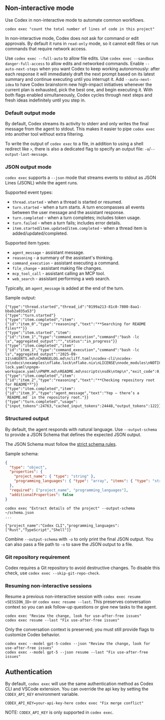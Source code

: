 ## Non-interactive mode

Use Codex in non-interactive mode to automate common workflows.

```shell
codex exec "count the total number of lines of code in this project"
```

In non-interactive mode, Codex does not ask for command or edit approvals. By default it runs in `read-only` mode, so it cannot edit files or run commands that require network access.

Use `codex exec --full-auto` to allow file edits. Use `codex exec --sandbox danger-full-access` to allow edits and networked commands.
Enable `--auto-next-steps` when you want Codex to keep working autonomously: after each response it will immediately draft the next prompt based on its latest summary and continue executing until you interrupt it. Add `--auto-next-idea` to have Codex brainstorm new high-impact initiatives whenever the current plan is exhausted, pick the best one, and begin executing it. With both flags enabled simultaneously, Codex cycles through next steps and fresh ideas indefinitely until you step in.

### Default output mode

By default, Codex streams its activity to stderr and only writes the final message from the agent to stdout. This makes it easier to pipe `codex exec` into another tool without extra filtering.

To write the output of `codex exec` to a file, in addition to using a shell redirect like `>`, there is also a dedicated flag to specify an output file: `-o`/`--output-last-message`.

### JSON output mode

`codex exec` supports a `--json` mode that streams events to stdout as JSON Lines (JSONL) while the agent runs.

Supported event types:

- `thread.started` - when a thread is started or resumed.
- `turn.started` - when a turn starts. A turn encompasses all events between the user message and the assistant response.
- `turn.completed` - when a turn completes; includes token usage.
- `turn.failed` - when a turn fails; includes error details.
- `item.started`/`item.updated`/`item.completed` - when a thread item is added/updated/completed.

Supported item types:

- `agent_message` - assistant message.
- `reasoning` - a summary of the assistant's thinking.
- `command_execution` - assistant executing a command.
- `file_change` - assistant making file changes.
- `mcp_tool_call` - assistant calling an MCP tool.
- `web_search` - assistant performing a web search.

Typically, an `agent_message` is added at the end of the turn.

Sample output:

```jsonl
{"type":"thread.started","thread_id":"0199a213-81c0-7800-8aa1-bbab2a035a53"}
{"type":"turn.started"}
{"type":"item.completed","item":{"id":"item_0","type":"reasoning","text":"**Searching for README files**"}}
{"type":"item.started","item":{"id":"item_1","type":"command_execution","command":"bash -lc ls","aggregated_output":"","status":"in_progress"}}
{"type":"item.completed","item":{"id":"item_1","type":"command_execution","command":"bash -lc ls","aggregated_output":"2025-09-11\nAGENTS.md\nCHANGELOG.md\ncliff.toml\ncodex-cli\ncodex-rs\ndocs\nexamples\nflake.lock\nflake.nix\nLICENSE\nnode_modules\nNOTICE\npackage.json\npnpm-lock.yaml\npnpm-workspace.yaml\nPNPM.md\nREADME.md\nscripts\nsdk\ntmp\n","exit_code":0,"status":"completed"}}
{"type":"item.completed","item":{"id":"item_2","type":"reasoning","text":"**Checking repository root for README**"}}
{"type":"item.completed","item":{"id":"item_3","type":"agent_message","text":"Yep — there’s a `README.md` in the repository root."}}
{"type":"turn.completed","usage":{"input_tokens":24763,"cached_input_tokens":24448,"output_tokens":122}}
```

### Structured output

By default, the agent responds with natural language. Use `--output-schema` to provide a JSON Schema that defines the expected JSON output.

The JSON Schema must follow the [strict schema rules](https://platform.openai.com/docs/guides/structured-outputs).

Sample schema:

```json
{
  "type": "object",
  "properties": {
    "project_name": { "type": "string" },
    "programming_languages": { "type": "array", "items": { "type": "string" } }
  },
  "required": ["project_name", "programming_languages"],
  "additionalProperties": false
}
```

```shell
codex exec "Extract details of the project" --output-schema ~/schema.json
...

{"project_name":"Codex CLI","programming_languages":["Rust","TypeScript","Shell"]}
```

Combine `--output-schema` with `-o` to only print the final JSON output. You can also pass a file path to `-o` to save the JSON output to a file.

### Git repository requirement

Codex requires a Git repository to avoid destructive changes. To disable this check, use `codex exec --skip-git-repo-check`.

### Resuming non-interactive sessions

Resume a previous non-interactive session with `codex exec resume <SESSION_ID>` or `codex exec resume --last`. This preserves conversation context so you can ask follow-up questions or give new tasks to the agent.

```shell
codex exec "Review the change, look for use-after-free issues"
codex exec resume --last "Fix use-after-free issues"
```

Only the conversation context is preserved; you must still provide flags to customize Codex behavior.

```shell
codex exec --model gpt-5-codex --json "Review the change, look for use-after-free issues"
codex exec --model gpt-5 --json resume --last "Fix use-after-free issues"
```

## Authentication

By default, `codex exec` will use the same authentication method as Codex CLI and VSCode extension. You can override the api key by setting the `CODEX_API_KEY` environment variable.

```shell
CODEX_API_KEY=your-api-key-here codex exec "Fix merge conflict"
```

NOTE: `CODEX_API_KEY` is only supported in `codex exec`.
